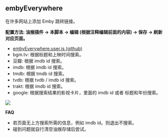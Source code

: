 ## embyEverywhere

在许多网站上添加 Emby 跳转链接。

**配置方法: 油猴插件 -> 本脚本 -> 编辑 (根据注释编辑前面的内容) -> 保存 -> 刷新对应页面。**

* [embyEverywhere.user.js (github)](https://github.com/kjtsune/embyToLocalPlayer/raw/main/embyEverywhere/embyEverywhere.user.js)
* bgm.tv: 根据标题和上映时间搜索。
* 豆瓣: 根据 imdb id 搜索。
* imdb: 根据 imdb id 搜索。
* tmdb: 根据 tmdb id 搜索。
* tvdb: 根据 tvdb / imdb id 搜索。
* trakt: 根据 imdb id 搜索。
* google: 根据搜索结果的影视卡片，里面的 imdb id 或者 标题和年份搜索。

![](https://github.com/kjtsune/embyToLocalPlayer/raw/main/embyEverywhere/embyEverywhere.webp)

**FAQ**

* 若页面无上方搜索所需的信息，例如 imdb id。则退出不搜索。
* 碰到问题就自行清空油猴存储后尝试。